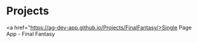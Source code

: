 # Projects

<a href="https://ag-dev-app.github.io/Projects/FinalFantasy/>Single Page App - Final Fantasy</a>
